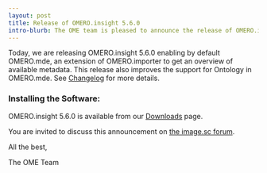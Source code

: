 ```yaml
---
layout: post
title: Release of OMERO.insight 5.6.0
intro-blurb: The OME team is pleased to announce the release of OMERO.insight 5.6.0
---
```


Today, we are releasing OMERO.insight 5.6.0 enabling  by default OMERO.mde, an extension of OMERO.importer to get an overview of available metadata. This release also improves the support for Ontology in OMERO.mde.
See [Changelog](https://github.com/ome/omero-insight/blob/v5.6.0/CHANGELOG.md) for more details.

### Installing the Software:

OMERO.insight 5.6.0 is available from our
[Downloads](https://www.openmicroscopy.org/omero/downloads/) page.

You are invited to discuss this announcement on
[the image.sc forum](https://forum.image.sc/).

All the best,

The OME Team
